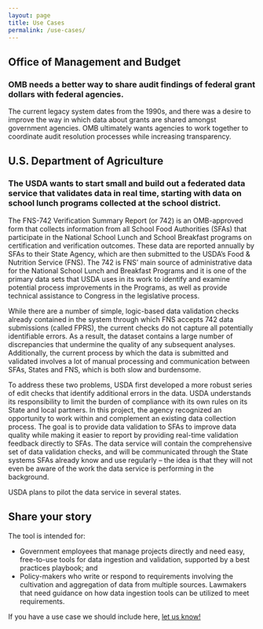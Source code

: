 ```yaml
---
layout: page
title: Use Cases
permalink: /use-cases/
---
```


## Office of Management and Budget

### OMB needs a better way to share audit findings of federal grant dollars with federal agencies.   

The current legacy system dates from the 1990s, and there was a desire to improve the way in which data about grants are shared amongst government agencies.  OMB ultimately wants agencies to work together to coordinate audit resolution processes while increasing transparency.

## U.S. Department of Agriculture

### The USDA wants to start small and build out a federated data service that validates data in real time, starting with data on school lunch programs collected at the school district.  

The FNS-742 Verification Summary Report (or 742) is an OMB-approved form that collects information from all School Food Authorities (SFAs) that participate in the National School Lunch and School Breakfast programs on certification and verification outcomes. These data are reported annually by SFAs to their State Agency, which are then submitted to the USDA’s Food & Nutrition Service (FNS). The 742 is FNS’ main source of administrative data for the National School Lunch and Breakfast Programs and it is one of the primary data sets that USDA uses in its work to identify and examine potential process improvements in the Programs, as well as provide technical assistance to Congress in the legislative process.

While there are a number of simple, logic-based data validation checks already contained in the system through which FNS accepts 742 data submissions (called FPRS), the current checks do not capture all potentially identifiable errors. As a result, the dataset contains a large number of discrepancies that undermine the quality of any subsequent analyses. Additionally, the current process by which the data is submitted and validated involves a lot of manual processing and communication between SFAs, States and FNS, which is both slow and burdensome.

To address these two problems, USDA first developed a more robust series of edit checks that identify additional errors in the data. USDA understands its responsibility to limit the burden of compliance with its own rules on its State and local partners. In this project, the agency recognized an opportunity to work within and complement an existing data collection process. The goal is to provide data validation to SFAs to improve data quality while making it easier to report by providing real-time validation feedback directly to SFAs. The data service will contain the comprehensive set of data validation checks, and will be communicated through the State systems SFAs already know and use regularly – the idea is that they will not even be aware of the work the data service is performing in the background.

USDA plans to pilot the data service in several states.

## Share your story

The tool is intended for:

- Government employees that manage projects directly and need easy, free-to-use tools for data ingestion and validation, supported by a best practices playbook; and
- Policy-makers who write or respond to requirements involving the cultivation and aggregation of data from multiple sources.  Lawmakers that need guidance on how data ingestion tools can be utilized to meet requirements.

If you have a use case we should include here, [let us know!](/Contact)
